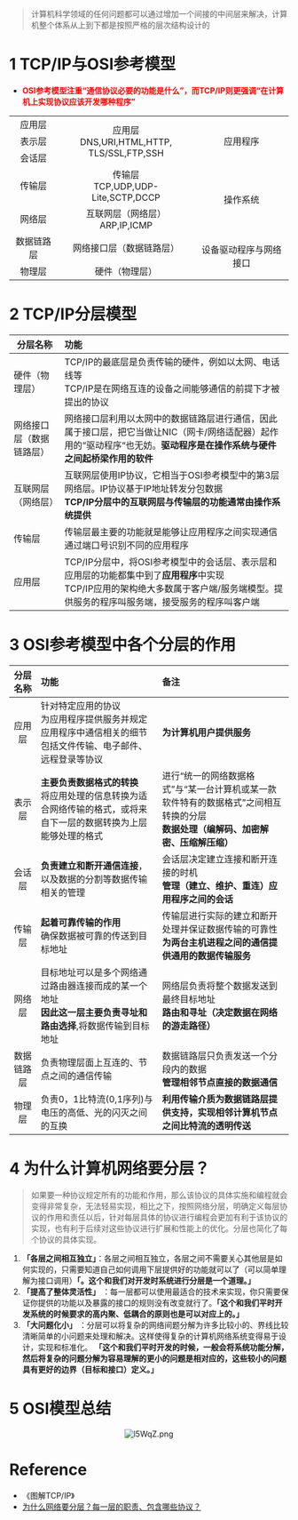 > 计算机科学领域的任何问题都可以通过增加一个间接的中间层来解决，计算机整个体系从上到下都是按照严格的层次结构设计的

# 1 TCP/IP与OSI参考模型

- <font color="red">**OSI参考模型注重“通信协议必要的功能是什么”，而TCP/IP则更强调“在计算机上实现协议应该开发哪种程序”**</font>

<table >
    <tr align="center">
        <td >应用层</td>
        <td rowspan="3">应用层<br/>DNS,URI,HTML,HTTP,<br/>TLS/SSL,FTP,SSH</td>
        <td rowspan="3">应用程序</td>
    </tr>
    <tr align="center">
    	<td>表示层</td>        
    </tr>
    <tr align="center">
    	<td>会话层</td>        
    </tr>
    <tr align="center">
    	<td>传输层</td>
        <td>传输层<br/>TCP,UDP,UDP-Lite,SCTP,DCCP</td>
        <td rowspan="2">操作系统</td>
    </tr>
    <tr align="center">
    	<td>网络层</td>
        <td>互联网层（网络层）<br/>ARP,IP,ICMP</td>        
    </tr>
    <tr align="center">
    	<td>数据链路层</td>
        <td>网络接口层（数据链路层）</td>
        <td rowspan="2">设备驱动程序与网络接口</td>
    </tr>
    <tr align="center">
    	<td>物理层</td>
        <td>硬件（物理层）</td>
    </tr>
</table>


# 2 TCP/IP分层模型

| 分层名称                 | 功能                                                         |
| ------------------------ | :----------------------------------------------------------- |
| 硬件（物理层）           | TCP/IP的最底层是负责传输的硬件，例如以太网、电话线等<br/>TCP/IP是在网络互连的设备之间能够通信的前提下才被提出的协议 |
| 网络接口层（数据链路层） | 网络接口层利用以太网中的数据链路层进行通信，因此属于接口层，把它当做让NIC（网卡/网络适配器）起作用的“驱动程序“也无妨。**驱动程序是在操作系统与硬件之间起桥梁作用的软件** |
| 互联网层（网络层）       | 互联网层使用IP协议，它相当于OSI参考模型中的第3层网络层。IP协议基于IP地址转发分包数据<br/>**TCP/IP分层中的互联网层与传输层的功能通常由操作系统提供** |
| 传输层                   | 传输层最主要的功能就是能够让应用程序之间实现通信<br/>通过端口号识别不同的应用程序 |
| 应用层                   | TCP/IP分层中，将OSI参考模型中的会话层、表示层和应用层的功能都集中到了**应用程序**中实现<br/>TCP/IP应用的架构绝大多数属于客户端/服务端模型。提供服务的程序叫服务端，接受服务的程序叫客户端 |



# 3 OSI参考模型中各个分层的作用

|  分层名称  | 功能                                                         | 备注                                                         |
| :--------: | :----------------------------------------------------------- | :----------------------------------------------------------- |
|   应用层   | 针对特定应用的协议<br/>为应用程序提供服务并规定应用程序中通信相关的细节<br/>包括文件传输、电子邮件、远程登录等协议 | **为计算机用户提供服务**                                     |
|   表示层   | **主要负责数据格式的转换**<br/>将应用处理的信息转换为适合网络传输的格式，或将来自下一层的数据转换为上层能够处理的格式 | 进行“统一的网络数据格式”与“某一台计算机或某一款软件特有的数据格式”之间相互转换的分层<br/>**数据处理（编解码、加密解密、压缩解压缩）** |
|   会话层   | **负责建立和断开通信连接**，以及数据的分割等数据传输相关的管理 | 会话层决定建立连接和断开连接的时机<br/>**管理（建立、维护、重连）应用程序之间的会话** |
|   传输层   | **起着可靠传输的作用**<br/>确保数据被可靠的传送到目标地址    | 传输层进行实际的建立和断开处理并保证数据传输的可靠性<br/>**为两台主机进程之间的通信提供通用的数据传输服务** |
|   网络层   | 目标地址可以是多个网络通过路由器连接而成的某一个地址<br/>**因此这一层主要负责寻址和路由选择**,将数据传输到目标地址 | 网络层负责将整个数据发送到最终目标地址<br/>**路由和寻址（决定数据在网络的游走路径）** |
| 数据链路层 | 负责物理层面上互连的、节点之间的通信传输                     | 数据链路层只负责发送一个分段内的数据<br/>**管理相邻节点直接的数据通信** |
|   物理层   | 负责0，1比特流(0,1序列)与电压的高低、光的闪灭之间的互换      | **利用传输介质为数据链路层提供支持，实现相邻计算机节点之间比特流的透明传送** |

# 4 为什么计算机网络要分层？

> 如果要一种协议规定所有的功能和作用，那么该协议的具体实施和编程就会变得非常复杂，无法轻易实现，相比之下，按照网络分层，明确定义每层协议的作用和责任以后，针对每层具体的协议进行编程会更加有利于该协议的实现，也有利于后续对这些协议进行扩展和性能上的优化。分层也简化了每个协议的具体实现。

1. **「各层之间相互独立」**：各层之间相互独立，各层之间不需要关心其他层是如何实现的，只需要知道自己如何调用下层提供好的功能就可以了（可以简单理解为接口调用）**「。这个和我们对开发时系统进行分层是一个道理。」**
2. **「提高了整体灵活性」** ：每一层都可以使用最适合的技术来实现，你只需要保证你提供的功能以及暴露的接口的规则没有改变就行了。**「这个和我们平时开发系统的时候要求的高内聚、低耦合的原则也是可以对应上的。」**
3. **「大问题化小」** ：分层可以将复杂的网络间题分解为许多比较小的、界线比较清晰简单的小问题来处理和解决。这样使得复杂的计算机网络系统变得易于设计，实现和标准化。 **「这个和我们平时开发的时候，一般会将系统功能分解，然后将复杂的问题分解为容易理解的更小的问题是相对应的，这些较小的问题具有更好的边界（目标和接口）定义。」**

# 5 OSI模型总结

<center><img src="https://ss.im5i.com/2021/09/29/l5WqZ.png" alt="l5WqZ.png" border="0" /></center>

# Reference

- 《图解TCP/IP》
- [为什么网络要分层？每一层的职责、包含哪些协议？](https://mp.weixin.qq.com/s/QNqbUI1jxOhlGQvGyssK2w)


